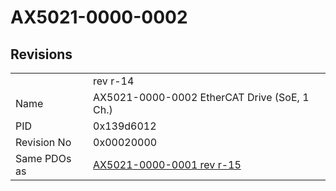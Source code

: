 # AX5021-0000-0002

## Revisions
<table>
<tr>
<td></td>
<td>rev r-14</td>
</tr>
<tr>
<td>Name</td>
<td>AX5021-0000-0002 EtherCAT Drive (SoE, 1 Ch.)</td>
</tr>
<tr>
<td>PID</td>
<td>0x139d6012</td>
</tr>
<tr>
<td>Revision No</td>
<td>0x00020000</td>
</tr>
<tr>
<td>Same PDOs as</td>
<td><a href="AX5021-0000-0001.md">AX5021-0000-0001 rev r-15</a></td>
</tr>
</table>
